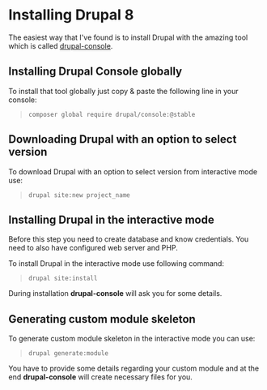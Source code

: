 # Installing Drupal 8
The easiest way that I've found is to install Drupal with the amazing tool which is called [drupal-console](https://drupalconsole.com/).

## Installing Drupal Console globally
To install that tool globally just copy & paste the following line in your console:
>`composer global require drupal/console:@stable`

## Downloading Drupal with an option to select version
To download Drupal with an option to select version from interactive mode use:
>`drupal site:new project_name`

## Installing Drupal in the interactive mode
Before this step you need to create database and know credentials. You need to also have configured web server and PHP.

To install Drupal in the interactive mode use following command:
>`drupal site:install`

During installation **drupal-console** will ask you for some details.

## Generating custom module skeleton
To generate custom module skeleton in the interactive mode you can use:
>`drupal generate:module`

You have to provide some details regarding your custom module and at the end **drupal-console** will create necessary files for you.
